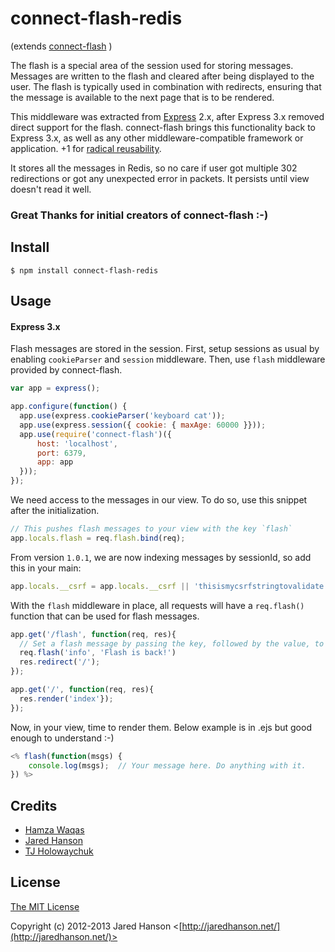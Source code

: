 # connect-flash-redis

(extends [connect-flash](https://github.com/jaredhanson/connect-flash) )

The flash is a special area of the session used for storing messages.  Messages
are written to the flash and cleared after being displayed to the user.  The
flash is typically used in combination with redirects, ensuring that the message
is available to the next page that is to be rendered.

This middleware was extracted from [Express](http://expressjs.com/) 2.x, after
Express 3.x removed direct support for the flash.  connect-flash brings this
functionality back to Express 3.x, as well as any other middleware-compatible
framework or application. +1 for [radical reusability](http://substack.net/posts/b96642/the-node-js-aesthetic).

It stores all the messages in Redis, so no care if user got multiple 302 redirections or got any unexpected error in packets.
It persists until view doesn't read it well.

### Great Thanks for initial creators of connect-flash :-)

## Install

    $ npm install connect-flash-redis

## Usage

#### Express 3.x

Flash messages are stored in the session.  First, setup sessions as usual by
enabling `cookieParser` and `session` middleware.  Then, use `flash` middleware
provided by connect-flash.

```javascript
var app = express();

app.configure(function() {
  app.use(express.cookieParser('keyboard cat'));
  app.use(express.session({ cookie: { maxAge: 60000 }}));
  app.use(require('connect-flash')({
      host: 'localhost',
      port: 6379,
      app: app
  }));
});
```

We need access to the messages in our view. To do so, use this snippet after the initialization.

```javascript
// This pushes flash messages to your view with the key `flash`
app.locals.flash = req.flash.bind(req);
```

From version `1.0.1`, we are now indexing messages by sessionId, so add this in your main:

```javascript
app.locals.__csrf = app.locals.__csrf || 'thisismycsrfstringtovalidate';
```

With the `flash` middleware in place, all requests will have a `req.flash()` function
that can be used for flash messages.

```javascript
app.get('/flash', function(req, res){
  // Set a flash message by passing the key, followed by the value, to req.flash().
  req.flash('info', 'Flash is back!')
  res.redirect('/');
});

app.get('/', function(req, res){
  res.render('index'});
});
```

Now, in your view, time to render them. Below example is in .ejs but good enough to understand :-)

```javascript
<% flash(function(msgs) {
    console.log(msgs);  // Your message here. Do anything with it.
}) %>
```

## Credits

  - [Hamza Waqas](http://github.com/ArkeologeN)
  - [Jared Hanson](http://github.com/jaredhanson)
  - [TJ Holowaychuk](https://github.com/visionmedia)

## License

[The MIT License](http://opensource.org/licenses/MIT)

Copyright (c) 2012-2013 Jared Hanson <[http://jaredhanson.net/](http://jaredhanson.net/)>
